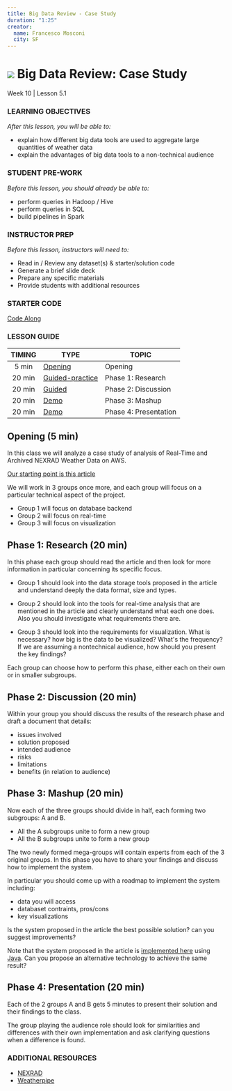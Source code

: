 ```yaml
---
title: Big Data Review - Case Study
duration: "1:25"
creator:
  name: Francesco Mosconi
  city: SF
---
```


# ![](https://ga-dash.s3.amazonaws.com/production/assets/logo-9f88ae6c9c3871690e33280fcf557f33.png) Big Data Review: Case Study
Week 10 | Lesson 5.1

### LEARNING OBJECTIVES
*After this lesson, you will be able to:*
- explain how different big data tools are used to aggregate large quantities of weather data
- explain the advantages of big data tools to a non-technical audience

### STUDENT PRE-WORK
*Before this lesson, you should already be able to:*
- perform queries in Hadoop / Hive
- perform queries in SQL
- build pipelines in Spark

### INSTRUCTOR PREP
*Before this lesson, instructors will need to:*
- Read in / Review any dataset(s) & starter/solution code
- Generate a brief slide deck
- Prepare any specific materials
- Provide students with additional resources

### STARTER CODE
[Code Along](./assets/readme.ipynb)

### LESSON GUIDE
| TIMING  | TYPE  | TOPIC  |
|:-:|---|---|
| 5 min | [Opening](#opening) | Opening |
| 20 min | [Guided-practice](#guided-practice_1) | Phase 1: Research |
| 20 min | [Guided](#guided_practice_2) | Phase 2: Discussion |
| 20 min | [Demo](#demo) | Phase 3:  Mashup |
| 20 min | [Demo](#demo) | Phase 4:  Presentation |

<a name="opening"></a>
## Opening (5 min)

In this class we will analyze a case study of analysis of Real-Time and Archived NEXRAD Weather Data on AWS.

[Our starting point is this article](https://aws.amazon.com/blogs/publicsector/nexrad/)

We will work in 3 groups once more, and each group will focus on a particular technical aspect of the project.

- Group 1 will focus on database backend
- Group 2 will focus on real-time
- Group 3 will focus on visualization

<a name="guided-practice_1"></a>
## Phase 1: Research (20 min)

In this phase each group should read the article and then look for more information in particular concerning its specific focus.

- Group 1 should look into the data storage tools proposed in the article and understand deeply the data format, size and types.

- Group 2 should look into the tools for real-time analysis that are mentioned in the article and clearly understand what each one does. Also you should investigate what requirements there are.

- Group 3 should look into the requirements for visualization. What is necessary? how big is the data to be visualized? What's the frequency? If we are assuming a nontechnical audience, how should you present the key findings?

Each group can choose how to perform this phase, either each on their own or in smaller subgroups.

<a name="guided_practice_2"></a>
## Phase 2: Discussion (20 min)

Within your group you should discuss the results of the research phase and draft a document that details:
- issues involved
- solution proposed
- intended audience
- risks
- limitations
- benefits (in relation to audience)

<a name="demo"></a>
## Phase 3:  Mashup (20 min)

Now each of the three groups should divide in half, each forming two subgroups: A and B.

- All the A subgroups unite to form a new group
- All the B subgroups unite to form a new group

The two newly formed mega-groups will contain experts from each of the 3 original groups. In this phase you have to share your findings and discuss how to implement the system.

In particular you should come up with a roadmap to implement the system including:
- data you will access
- databaset contraints, pros/cons
- key visualizations

Is the system proposed in the article the best possible solution? can you suggest improvements?

Note that the system proposed in the article is [implemented here](https://github.com/stephenlienharrell/WeatherPipe) using [Java](https://en.wikipedia.org/wiki/Java_(programming_language)). Can you propose an alternative technology to achieve the same result?


<a name="demo"></a>
## Phase 4:  Presentation (20 min)

Each of the 2 groups A and B gets 5 minutes to present their solution and their findings to the class.

The group playing the audience role should look for similarities and differences with their own implementation and ask clarifying questions when a difference is found.

### ADDITIONAL RESOURCES

- [NEXRAD](https://en.wikipedia.org/wiki/NEXRAD)
- [Weatherpipe](https://github.com/stephenlienharrell/WeatherPipe)
